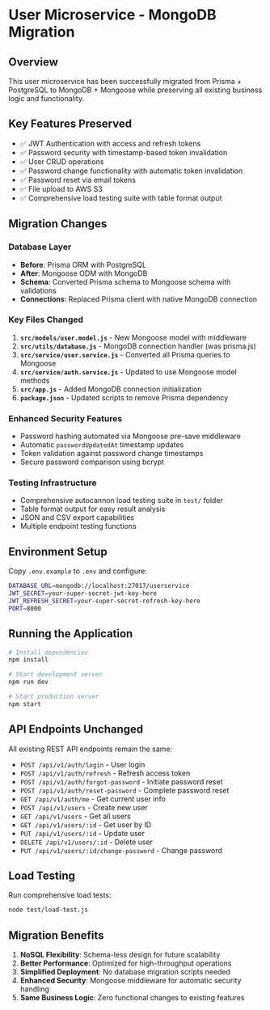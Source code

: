 # User Microservice - MongoDB Migration

## Overview

This user microservice has been successfully migrated from Prisma + PostgreSQL to MongoDB + Mongoose while preserving all existing business logic and functionality.

## Key Features Preserved

- ✅ JWT Authentication with access and refresh tokens
- ✅ Password security with timestamp-based token invalidation
- ✅ User CRUD operations
- ✅ Password change functionality with automatic token invalidation
- ✅ Password reset via email tokens
- ✅ File upload to AWS S3
- ✅ Comprehensive load testing suite with table format output

## Migration Changes

### Database Layer

- **Before**: Prisma ORM with PostgreSQL
- **After**: Mongoose ODM with MongoDB
- **Schema**: Converted Prisma schema to Mongoose schema with validations
- **Connections**: Replaced Prisma client with native MongoDB connection

### Key Files Changed

1. **`src/models/user.model.js`** - New Mongoose model with middleware
2. **`src/utils/database.js`** - MongoDB connection handler (was prisma.js)
3. **`src/service/user.service.js`** - Converted all Prisma queries to Mongoose
4. **`src/service/auth.service.js`** - Updated to use Mongoose model methods
5. **`src/app.js`** - Added MongoDB connection initialization
6. **`package.json`** - Updated scripts to remove Prisma dependency

### Enhanced Security Features

- Password hashing automated via Mongoose pre-save middleware
- Automatic `passwordUpdatedAt` timestamp updates
- Token validation against password change timestamps
- Secure password comparison using bcrypt

### Testing Infrastructure

- Comprehensive autocannon load testing suite in `test/` folder
- Table format output for easy result analysis
- JSON and CSV export capabilities
- Multiple endpoint testing functions

## Environment Setup

Copy `.env.example` to `.env` and configure:

```bash
DATABASE_URL=mongodb://localhost:27017/userservice
JWT_SECRET=your-super-secret-jwt-key-here
JWT_REFRESH_SECRET=your-super-secret-refresh-key-here
PORT=8000
```

## Running the Application

```bash
# Install dependencies
npm install

# Start development server
npm run dev

# Start production server
npm start
```

## API Endpoints Unchanged

All existing REST API endpoints remain the same:

- `POST /api/v1/auth/login` - User login
- `POST /api/v1/auth/refresh` - Refresh access token
- `POST /api/v1/auth/forgot-password` - Initiate password reset
- `POST /api/v1/auth/reset-password` - Complete password reset
- `GET /api/v1/auth/me` - Get current user info
- `POST /api/v1/users` - Create new user
- `GET /api/v1/users` - Get all users
- `GET /api/v1/users/:id` - Get user by ID
- `PUT /api/v1/users/:id` - Update user
- `DELETE /api/v1/users/:id` - Delete user
- `PUT /api/v1/users/:id/change-password` - Change password

## Load Testing

Run comprehensive load tests:

```bash
node test/load-test.js
```

## Migration Benefits

1. **NoSQL Flexibility**: Schema-less design for future scalability
2. **Better Performance**: Optimized for high-throughput operations
3. **Simplified Deployment**: No database migration scripts needed
4. **Enhanced Security**: Mongoose middleware for automatic security handling
5. **Same Business Logic**: Zero functional changes to existing features
